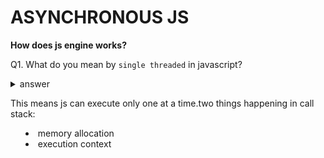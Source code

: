 # ASYNCHRONOUS JS
**How does js engine works?**

Q1. What do you mean by `single threaded` in javascript?

<details>

<summary>
answer
<p>
This means js can execute only one at a time.two things happening in call stack:
<ul>
<li>
memory allocation
</li>
<li>
execution context
</li>
</ul>
</p>
</summary>
</details>

